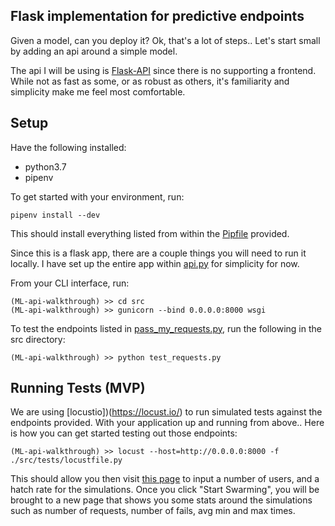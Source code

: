 ## Flask implementation for predictive endpoints

Given a model, can you deploy it?
Ok, that's a lot of steps..
Let's start small by adding an api around a  simple model.

The api I will be using is [Flask-API](https://www.flaskapi.org/) since there is no supporting a frontend.
While not as fast as some, or as robust as others, it's familiarity and simplicity make me feel most comfortable. 

## Setup
Have the following installed:
* python3.7
* pipenv

To get started with your environment, run: 
```
pipenv install --dev
```

This should install everything listed from within the [Pipfile](./Pipfile) provided.

Since this is a flask app, there are a couple things you will need to run it locally.
I have set up the entire app within [api.py](src/api.py) for simplicity for now.

From your CLI interface, run:
```
(ML-api-walkthrough) >> cd src
(ML-api-walkthrough) >> gunicorn --bind 0.0.0.0:8000 wsgi
```

To test the endpoints listed in [pass_my_requests.py](./src/pass_my_requests.py), run the following in the src directory:
```
(ML-api-walkthrough) >> python test_requests.py
```


## Running Tests (MVP)
We are using [locustio])(https://locust.io/) to run simulated tests against the endpoints provided.
With your application up and running from above..
Here is how you can get started testing out those endpoints:
```
(ML-api-walkthrough) >> locust --host=http://0.0.0.0:8000 -f ./src/tests/locustfile.py
```

This should allow you then visit [this page](http://127.0.0.1:8089/) to input a number of users, and a hatch rate for the simulations.
Once you click "Start Swarming", you will be brought to a new page that shows you some stats around the simulations such as number of requests, number of fails, avg min and max times.


